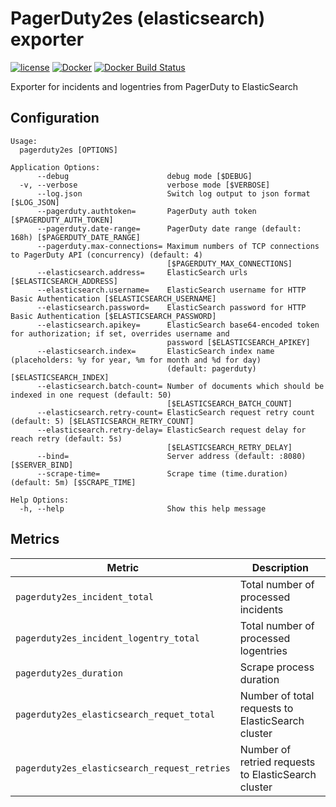 PagerDuty2es (elasticsearch) exporter
=====================================

[![license](https://img.shields.io/github/license/webdevops/pagerduty2es.svg)](https://github.com/webdevops/pagerduty2es/blob/master/LICENSE)
[![Docker](https://img.shields.io/docker/cloud/automated/webdevops/pagerduty2es)](https://hub.docker.com/r/webdevops/pagerduty2es/)
[![Docker Build Status](https://img.shields.io/docker/cloud/build/webdevops/pagerduty2es)](https://hub.docker.com/r/webdevops/pagerduty2es/)

Exporter for incidents and logentries from PagerDuty to ElasticSearch

Configuration
-------------

```
Usage:
  pagerduty2es [OPTIONS]

Application Options:
      --debug                      debug mode [$DEBUG]
  -v, --verbose                    verbose mode [$VERBOSE]
      --log.json                   Switch log output to json format [$LOG_JSON]
      --pagerduty.authtoken=       PagerDuty auth token [$PAGERDUTY_AUTH_TOKEN]
      --pagerduty.date-range=      PagerDuty date range (default: 168h) [$PAGERDUTY_DATE_RANGE]
      --pagerduty.max-connections= Maximum numbers of TCP connections to PagerDuty API (concurrency) (default: 4)
                                   [$PAGERDUTY_MAX_CONNECTIONS]
      --elasticsearch.address=     ElasticSearch urls [$ELASTICSEARCH_ADDRESS]
      --elasticsearch.username=    ElasticSearch username for HTTP Basic Authentication [$ELASTICSEARCH_USERNAME]
      --elasticsearch.password=    ElasticSearch password for HTTP Basic Authentication [$ELASTICSEARCH_PASSWORD]
      --elasticsearch.apikey=      ElasticSearch base64-encoded token for authorization; if set, overrides username and
                                   password [$ELASTICSEARCH_APIKEY]
      --elasticsearch.index=       ElasticSearch index name (placeholders: %y for year, %m for month and %d for day)
                                   (default: pagerduty) [$ELASTICSEARCH_INDEX]
      --elasticsearch.batch-count= Number of documents which should be indexed in one request (default: 50)
                                   [$ELASTICSEARCH_BATCH_COUNT]
      --elasticsearch.retry-count= ElasticSearch request retry count (default: 5) [$ELASTICSEARCH_RETRY_COUNT]
      --elasticsearch.retry-delay= ElasticSearch request delay for reach retry (default: 5s)
                                   [$ELASTICSEARCH_RETRY_DELAY]
      --bind=                      Server address (default: :8080) [$SERVER_BIND]
      --scrape-time=               Scrape time (time.duration) (default: 5m) [$SCRAPE_TIME]

Help Options:
  -h, --help                       Show this help message
```

Metrics
-------

| Metric                                       | Description                                                        |
|----------------------------------------------|--------------------------------------------------------------------|
| `pagerduty2es_incident_total`                | Total number of processed incidents                                |
| `pagerduty2es_incident_logentry_total`       | Total number of processed logentries                               |
| `pagerduty2es_duration`                      | Scrape process duration                                            |
| `pagerduty2es_elasticsearch_requet_total`    | Number of total requests to ElasticSearch cluster                  |
| `pagerduty2es_elasticsearch_request_retries` | Number of retried requests to ElasticSearch cluster                |

